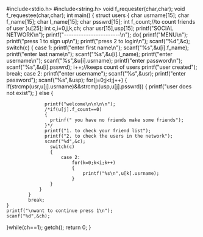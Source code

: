 #include<stdio.h>
#include<string.h>
void f_requester(char,char);
void f_requestee(char,char);
int main()
{
	struct users
	{
		char usrname[15];
		char f_name[15];
		char l_name[15];
		char psswrd[15];
		int f_count;//to count friends of user
	}u[25];
	int c,i=0,j,k,ch;
	char usr[15],usp[15];
	printf("SOCIAL NETWORK\n");
	printf("-----------------------\n");
	do{
	printf("MENU\n");
	printf("press 1 to sign up\n");
	printf("press 2 to login\n");
	scanf("%d",&c);
	switch(c)
	{
		case 1:
			printf("enter first name\n");
			scanf("%s",&u[i].f_name);
			printf("enter last name\n");
			scanf("%s",&u[i].l_name);
			printf("enter username\n");
			scanf("%s",&u[i].usrname);
			printf("enter password\n");
			scanf("%s",&u[i].psswrd);
			i++;//keeps count of users
			printf("user created");
			break;
		case 2:
			printf("enter username");
			scanf("%s",&usr);
			printf("enter password");
			scanf("%s",&usp);
			for(j=0;j<i;j++)
			{
				if(strcmp(usr,u[j].usrname)&&strcmp(usp,u[j].psswrd))
				{
					printf("user does not exist");
				}
				else
				{
				
				  printf("welcome\n\n\n\n");
				  /*if(u[j].f_count==0)
				  {
				  	prtinf(" you have no friends make some friends");
				  }*/
				  printf("1. to check your friend list");
				  printf("2. to check the users in the network");
				  scanf("%d",&c);
				    switch(c)
				    {
				    	case 2:
				    		for(k=0;k<i;k++)
				    		{
				    			printf("%s\n",u[k].usrname);
							}
					}
		        }
			}
			break;
	}
	printf("\nwant to continue press 1\n");
	scanf("%d",&ch);
}while(ch==1);
	getch();
	return 0;
}


